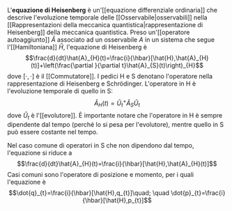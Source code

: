 L'**equazione di Heisenberg** è un'[[equazione differenziale ordinaria]] che descrive l'evoluzione temporale delle [[Osservabile|osservabili]] nella [[Rappresentazioni della meccanica quantistica|rappresentazione di Heisenberg]] della meccanica quantistica. Preso un'[[operatore autoaggiunto]] $\hat{A}$ associato ad un osservabile $A$ in un sistema che segue l'[[Hamiltoniana]] $\hat{H}$, l'equazione di Heisenberg è
$$\frac{d}{dt}\hat{A}_{H}(t)=\frac{i}{\hbar}[\hat{H},\hat{A}_{H}(t)]+\left(\frac{\partial }{\partial t}\hat{A}_{S}(t)\right)_{H}$$
dove $[\cdot,\cdot]$ è il [[Commutatore]]. I pedici H e S denotano l'operatore nella rappresentazione di Heisenberg e Schrödinger. L'operatore in H è l'evoluzione temporale di quello in S:
$$\hat{A}_{H}(t)=\hat{U}_{t}^{+}\hat{A}_{S}\hat{U}_{t}$$
dove $\hat{U}_{t}$ è l'[[evolutore]]. È importante notare che l'operatore in H è sempre dipendente dal tempo (perché lo si pesa per l'evolutore), mentre quello in S può essere costante nel tempo.

Nel caso comune di operatori in S che non dipendono dal tempo, l'equazione si riduce a
$$\frac{d}{dt}\hat{A}_{H}(t)=\frac{i}{\hbar}[\hat{H},\hat{A}_{H}(t)]$$
Casi comuni sono l'operatore di posizione e momento, per i quali l'equazione è
$$\dot{q}_{t}=\frac{i}{\hbar}[\hat{H},q_{t}]\quad; \quad \dot{p}_{t}=\frac{i}{\hbar}[\hat{H},p_{t}]$$
